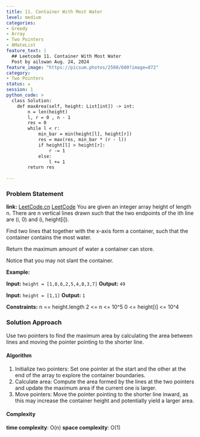 ```yaml
---
title: 11. Container With Most Water
level: medium
categories:
- Greedy
- Array
- Two Pointers
- AMateList
feature_text: |
  ## Leetcode 11. Container With Most Water
  Post by ailswan Aug. 24, 2024
feature_image: "https://picsum.photos/2560/600?image=872"
category:
- Two Pointers
status: ★
session: 1
python_code: >
  class Solution:
    def maxArea(self, height: List[int]) -> int:
        n = len(height)
        l, r = 0 , n - 1
        res = 0
        while l < r:
            min_bar = min(height[l], height[r])
            res = max(res, min_bar * (r - l))
            if height[l] > height[r]:
                r -= 1
            else:
                l += 1
        return res
   
---
```


### Problem Statement
**link:**
[LeetCode.cn](https://leetcode.cn/problems/container-with-most-water/)
[LeetCode](https://leetcode.com/problems/container-with-most-water/)
You are given an integer array height of length n. There are n vertical lines drawn such that the two endpoints of the ith line are (i, 0) and (i, height[i]).

Find two lines that together with the x-axis form a container, such that the container contains the most water.

Return the maximum amount of water a container can store.

Notice that you may not slant the container.


**Example:**

**Input:** `height = [1,8,6,2,5,4,8,3,7]`
**Output:** `49`

**Input:** `height = [1,1]`
**Output:** `1`

**Constraints:**
n == height.length
2 <= n <= 10^5
0 <= height[i] <= 10^4

### Solution Approach
Use two pointers to find the maximum area by calculating the area between lines and moving the pointer pointing to the shorter line.

#### Algorithm
1. Initialize two pointers: Set one pointer at the start and the other at the end of the array to explore the container boundaries.
2. Calculate area: Compute the area formed by the lines at the two pointers and update the maximum area if the current one is larger.
3. Move pointers: Move the pointer pointing to the shorter line inward, as this may increase the container height and potentially yield a larger area.

#### Complexity
 **time complexity**: O(n)
 **space complexity**: O(1)